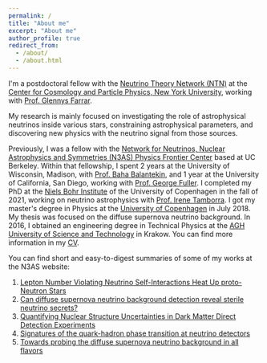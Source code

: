 ```yaml
---
permalink: /
title: "About me"
excerpt: "About me"
author_profile: true
redirect_from: 
  - /about/
  - /about.html
---
```


I'm a postdoctoral fellow with the [Neutrino Theory Network (NTN)](https://ntn.fnal.gov/) at the [Center for Cosmology and Particle Physics, New York University](https://cosmo.nyu.edu/), working with [Prof. Glennys Farrar](https://inspirehep.net/authors/1010333).


My research is mainly focused on investigating the role of astrophysical neutrinos inside various stars, constraining astrophysical parameters, and discovering new physics with the neutrino signal from those sources.


Previously, I was a fellow with the [Network for Neutrinos, Nuclear Astrophysics and Symmetries (N3AS) Physics Frontier Center](https://n3as.berkeley.edu/) based at UC Berkeley. Within that fellowship, I spent 2 years at the University of Wisconsin, Madison, with [Prof. Baha Balantekin](https://inspirehep.net/authors/1017575), and 1 year at the University of California, San Diego, working with [Prof. George Fuller](https://inspirehep.net/authors/1009206).
I completed my PhD at the [Niels Bohr Institute](https://www.nbi.ku.dk/english/) of the University of Copenhagen in the fall of 2021, working on neutrino astrophysics with [Prof. Irene Tamborra](https://inspirehep.net/authors/1058384). I got my master's degree in Physics at the [University of Copenhagen](https://www.ku.dk/english/) in July 2018. My thesis was focused on the diffuse supernova neutrino background.
In 2016, I obtained an engineering degree in Technical Physics at the [AGH University of Science and Technology](https://www.agh.edu.pl/en/) in Krakow. You can find more information in my [CV](https://annaannafs.github.io/files/CV-Anna-Suliga.pdf).


You can find short and easy-to-digest summaries of some of my works at the N3AS website: <br/>
1. [Lepton Number Violating Neutrino Self-Interactions Heat Up proto-Neutron Stars](https://n3as.berkeley.edu/p/lepton-violating-neutrino-self-interactions-heat-up/) <br/>
2. [Can diffuse supernova neutrino background detection reveal sterile neutrino secrets?](https://n3as.berkeley.edu/p/diffuse-supernova-background-secrets-2024/) <br/>
3. [Quantifying Nuclear Structure Uncertainties in Dark Matter Direct Detection Experiments](https://n3as.berkeley.edu/p/nuclear-uncertainties-dark-matter-direct-detection/) <br/>
4. [Signatures of the quark-hadron phase transition at neutrino detectors](https://n3as.berkeley.edu/p/sig-quark-hadron-phase-transition/) <br/>
5. [Towards probing the diffuse supernova neutrino background in all flavors](https://n3as.berkeley.edu/p/probing-diffuse-supernova-neutrino-flavors/) <br/>


